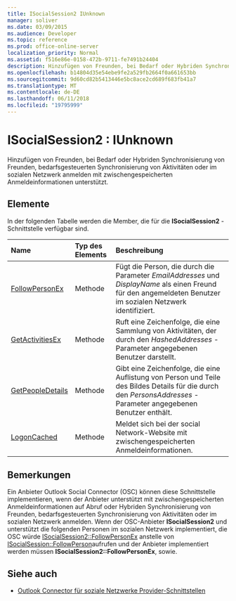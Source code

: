 ```yaml
---
title: ISocialSession2 IUnknown
manager: soliver
ms.date: 03/09/2015
ms.audience: Developer
ms.topic: reference
ms.prod: office-online-server
localization_priority: Normal
ms.assetid: f516e86e-0158-472b-9711-fe7491b24404
description: Hinzufügen von Freunden, bei Bedarf oder Hybriden Synchronisierung von Freunden, bedarfsgesteuerten Synchronisierung von Aktivitäten oder im sozialen Netzwerk anmelden mit zwischengespeicherten Anmeldeinformationen unterstützt.
ms.openlocfilehash: b14804d35e54ebe9fe2a529fb2664f0a661653bb
ms.sourcegitcommit: 9d60cd82b5413446e5bc8ace2cd689f683fb41a7
ms.translationtype: MT
ms.contentlocale: de-DE
ms.lasthandoff: 06/11/2018
ms.locfileid: "19795999"
---
```

# <a name="isocialsession2--iunknown"></a>ISocialSession2 : IUnknown

Hinzufügen von Freunden, bei Bedarf oder Hybriden Synchronisierung von Freunden, bedarfsgesteuerten Synchronisierung von Aktivitäten oder im sozialen Netzwerk anmelden mit zwischengespeicherten Anmeldeinformationen unterstützt.
  
## <a name="members"></a>Elemente

In der folgenden Tabelle werden die Member, die für die **ISocialSession2** -Schnittstelle verfügbar sind. 
  
|**Name**|**Typ des Elements**|**Beschreibung**|
|:-----|:-----|:-----|
|[FollowPersonEx](isocialsession2-followpersonex.md) <br/> |Methode  <br/> |Fügt die Person, die durch die Parameter _EmailAddresses_ und _DisplayName_ als einen Freund für den angemeldeten Benutzer im sozialen Netzwerk identifiziert.  <br/> |
|[GetActivitiesEx](isocialsession2-getactivitiesex.md) <br/> |Methode  <br/> |Ruft eine Zeichenfolge, die eine Sammlung von Aktivitäten, der durch den _HashedAddresses_ -Parameter angegebenen Benutzer darstellt.  <br/> |
|[GetPeopleDetails](isocialsession2-getpeopledetails.md) <br/> |Methode  <br/> |Gibt eine Zeichenfolge, die eine Auflistung von Person und Teile des Bildes Details für die durch den _PersonsAddresses_ -Parameter angegebenen Benutzer enthält.  <br/> |
|[LogonCached](isocialsession2-logoncached.md) <br/> |Methode  <br/> |Meldet sich bei der social Network-Website mit zwischengespeicherten Anmeldeinformationen.  <br/> |
   
## <a name="remarks"></a>Bemerkungen

Ein Anbieter Outlook Social Connector (OSC) können diese Schnittstelle implementieren, wenn der Anbieter unterstützt mit zwischengespeicherten Anmeldeinformationen auf Abruf oder Hybriden Synchronisierung von Freunden, bedarfsgesteuerten Synchronisierung von Aktivitäten oder im sozialen Netzwerk anmelden. Wenn der OSC-Anbieter **ISocialSession2** und unterstützt die folgenden Personen im sozialen Netzwerk implementiert, die OSC würde [ISocialSession2::FollowPersonEx](isocialsession2-followpersonex.md) anstelle von [ISocialSession::FollowPerson](isocialsession-followperson.md)aufrufen und der Anbieter implementiert werden müssen **ISocialSession2::FollowPersonEx**, sowie.
  
## <a name="see-also"></a>Siehe auch

- [Outlook Connector für soziale Netzwerke Provider-Schnittstellen](outlook-social-connector-provider-interfaces.md)

